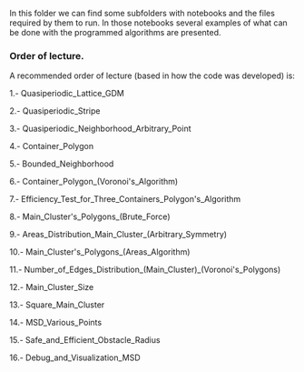 In this folder we can find some subfolders with notebooks and the files required by them to run. In those notebooks several examples of what can be done with the programmed algorithms are presented.

### Order of lecture.
A recommended order of lecture (based in how the code was developed) is:

1.- Quasiperiodic_Lattice_GDM

2.- Quasiperiodic_Stripe

3.- Quasiperiodic_Neighborhood_Arbitrary_Point

4.- Container_Polygon

5.- Bounded_Neighborhood

6.- Container_Polygon_(Voronoi's_Algorithm)

7.- Efficiency_Test_for_Three_Containers_Polygon's_Algorithm

8.- Main_Cluster's_Polygons_(Brute_Force)

9.- Areas_Distribution_Main_Cluster_(Arbitrary_Symmetry)

10.- Main_Cluster's_Polygons_(Areas_Algorithm)

11.- Number_of_Edges_Distribution_(Main_Cluster)_(Voronoi's_Polygons)

12.- Main_Cluster_Size

13.- Square_Main_Cluster

14.- MSD_Various_Points

15.- Safe_and_Efficient_Obstacle_Radius

16.- Debug_and_Visualization_MSD
